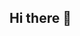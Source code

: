 ## Hi there 👋

<!--
**eatonlu007/eatonlu007** is a ✨ _special_ ✨ repository because its `README.md` (this file) appears on your GitHub profile.
the-dark-queen-of-mortholme.org 




-->
